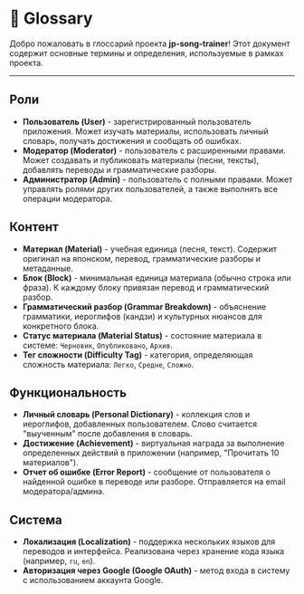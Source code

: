# 📖 Glossary

Добро пожаловать в глоссарий проекта **jp-song-trainer**!
Этот документ содержит основные термины и определения, используемые в рамках проекта.

---

## Роли

- **Пользователь (User)** - зарегистрированный пользователь приложения. Может изучать материалы, использовать личный словарь, получать достижения и сообщать об ошибках.
- **Модератор (Moderator)** - пользователь с расширенными правами. Может создавать и публиковать материалы (песни, тексты), добавлять переводы и грамматические разборы.
- **Администратор (Admin)** - пользователь с полными правами. Может управлять ролями других пользователей, а также выполнять все операции модератора.

## Контент

- **Материал (Material)** - учебная единица (песня, текст). Содержит оригинал на японском, перевод, грамматические разборы и метаданные.
- **Блок (Block)** - минимальная единица материала (обычно строка или фраза). К каждому блоку привязан перевод и грамматический разбор.
- **Грамматический разбор (Grammar Breakdown)** - объяснение грамматики, иероглифов (кандзи) и культурных нюансов для конкретного блока.
- **Статус материала (Material Status)** - состояние материала в системе: `Черновик`, `Опубликовано`, `Архив`.
- **Тег сложности (Difficulty Tag)** - категория, определяющая сложность материала: `Легко`, `Средне`, `Сложно`.

## Функциональность

- **Личный словарь (Personal Dictionary)** - коллекция слов и иероглифов, добавленных пользователем. Слово считается "выученным" после добавления в словарь.
- **Достижение (Achievement)** - виртуальная награда за выполнение определенных действий в приложении (например, "Прочитать 10 материалов").
- **Отчет об ошибке (Error Report)** - сообщение от пользователя о найденной ошибке в переводе или разборе. Отправляется на email модератора/админа.

## Система

- **Локализация (Localization)** - поддержка нескольких языков для переводов и интерфейса. Реализована через хранение кода языка (например, `ru`, `en`).
- **Авторизация через Google (Google OAuth)** - метод входа в систему с использованием аккаунта Google.
